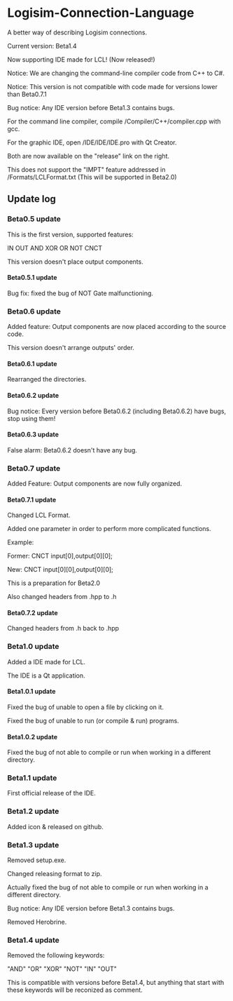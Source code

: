 # Logisim-Connection-Language

 A better way of describing Logisim connections.

 Current version: Beta1.4

 Now supporting IDE made for LCL! (Now released!)

 Notice: We are changing the command-line compiler code from C++ to C#.

 Notice: This version is not compatible with code made for versions lower than Beta0.7.1

 Bug notice: Any IDE version before Beta1.3 contains bugs.

 For the command line compiler, compile /Compiler/C++/compiler.cpp with gcc.

 For the graphic IDE, open /IDE/IDE/IDE.pro with Qt Creator.

 Both are now available on the "release" link on the right.

 This does not support the "IMPT" feature addressed in /Formats/LCLFormat.txt (This will be supported in Beta2.0)

## Update log

### Beta0.5 update

 This is the first version, supported features:

 IN OUT AND XOR OR NOT CNCT

 This version doesn't place output components.

#### Beta0.5.1 update

 Bug fix: fixed the bug of NOT Gate malfunctioning.

### Beta0.6 update

 Added feature: Output components are now placed according to the source code.

 This version doesn't arrange outputs' order.

#### Beta0.6.1 update

 Rearranged the directories.

#### Beta0.6.2 update

 Bug notice: Every version before Beta0.6.2 (including Beta0.6.2) have bugs, stop using them!

#### Beta0.6.3 update

 False alarm: Beta0.6.2 doesn't have any bug.

### Beta0.7 update

 Added Feature: Output components are now fully organized.

#### Beta0.7.1 update

 Changed LCL Format.

 Added one parameter in order to perform more complicated functions.

 Example:

 Former: CNCT input[0],output[0][0];

 New: CNCT input[0][0],output[0][0];

 This is a preparation for Beta2.0

 Also changed headers from .hpp to .h

#### Beta0.7.2 update

 Changed headers from .h back to .hpp

### Beta1.0 update

 Added a IDE made for LCL.

 The IDE is a Qt application.

#### Beta1.0.1 update

 Fixed the bug of unable to open a file by clicking on it.

 Fixed the bug of unable to run (or compile & run) programs.

#### Beta1.0.2 update

 Fixed the bug of not able to compile or run when working in a different directory.

### Beta1.1 update

 First official release of the IDE.

### Beta1.2 update

 Added icon & released on github.

### Beta1.3 update

 Removed setup.exe.

 Changed releasing format to zip.

 Actually fixed the bug of not able to compile or run when working in a different directory.

 Bug notice: Any IDE version before Beta1.3 contains bugs.

 Removed Herobrine.

### Beta1.4 update

 Removed the following keywords:

 "AND" "OR" "XOR" "NOT" "IN" "OUT"

 This is compatible with versions before Beta1.4, but anything that start with these keywords will be reconized as comment.
